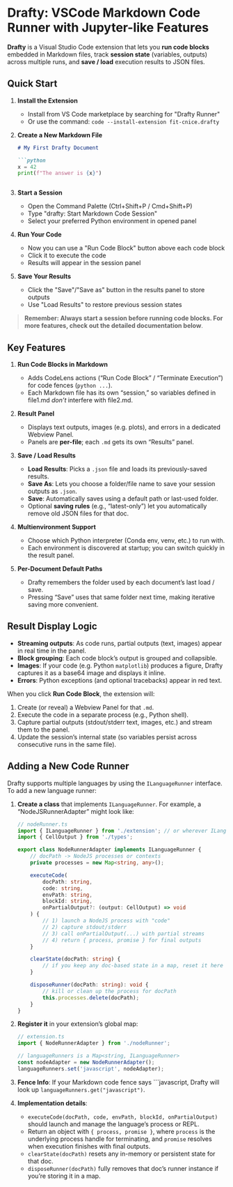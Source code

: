 # Drafty: VSCode Markdown Code Runner with Jupyter-like Features

**Drafty** is a Visual Studio Code extension that lets you **run code blocks** embedded in Markdown files, track **session state** (variables, outputs) across multiple runs, and **save / load** execution results to JSON files.

## Quick Start

1. **Install the Extension**
   - Install from VS Code marketplace by searching for "Drafty Runner"
   - Or use the command: `code --install-extension fit-cnice.drafty`

2. **Create a New Markdown File**
   ```markdown
   # My First Drafty Document
   
   ```python
   x = 42
   print(f"The answer is {x}")
   ```
   ```

3. **Start a Session**
   - Open the Command Palette (Ctrl+Shift+P / Cmd+Shift+P)
   - Type "drafty: Start Markdown Code Session"
   - Select your preferred Python environment in opened panel

4. **Run Your Code**
   - Now you can use a "Run Code Block" button above each code block
   - Click it to execute the code
   - Results will appear in the session panel

5. **Save Your Results**
   - Click the "Save"/"Save as" button in the results panel to store outputs
   - Use "Load Results" to restore previous session states

>**Remember: Always start a session before running code blocks. For more features, check out the detailed documentation below**.

## Key Features

1. **Run Code Blocks in Markdown**  
   - Adds CodeLens actions (“Run Code Block” / “Terminate Execution”) for code fences (```python ...```).
   - Each Markdown file has its own “session,” so variables defined in file1.md *don’t* interfere with file2.md.

2. **Result Panel**  
   - Displays text outputs, images (e.g. plots), and errors in a dedicated Webview Panel.  
   - Panels are **per-file**; each `.md` gets its own “Results” panel.

3. **Save / Load Results**  
   - **Load Results**: Picks a `.json` file and loads its previously-saved results.  
   - **Save As**: Lets you choose a folder/file name to save your session outputs as `.json`.  
   - **Save**: Automatically saves using a default path or last-used folder. 
   - Optional **saving rules** (e.g., “latest-only”) let you automatically remove old JSON files for that doc.

4. **Multienvironment Support**  
   - Choose which Python interpreter (Conda env, venv, etc.) to run with.  
   - Each environment is discovered at startup; you can switch quickly in the result panel.

5. **Per-Document Default Paths**  
   - Drafty remembers the folder used by each document’s last load / save.  
   - Pressing “Save” uses that same folder next time, making iterative saving more convenient.

## Result Display Logic

- **Streaming outputs**: As code runs, partial outputs (text, images) appear in real time in the panel.  
- **Block grouping**: Each code block’s output is grouped and collapsible.  
- **Images**: If your code (e.g. Python `matplotlib`) produces a figure, Drafty captures it as a base64 image and displays it inline.  
- **Errors**: Python exceptions (and optional tracebacks) appear in red text.

When you click **Run Code Block**, the extension will:
1. Create (or reveal) a Webview Panel for that `.md`.
2. Execute the code in a separate process (e.g., Python shell).
3. Capture partial outputs (stdout/stderr text, images, etc.) and stream them to the panel.
4. Update the session’s internal state (so variables persist across consecutive runs in the same file).

## Adding a New Code Runner

Drafty supports multiple languages by using the `ILanguageRunner` interface. To add a new language runner:

1. **Create a class** that implements `ILanguageRunner`. For example, a “NodeJSRunnerAdapter” might look like:

   ```ts
   // nodeRunner.ts
   import { ILanguageRunner } from './extension'; // or wherever ILanguageRunner is defined
   import { CellOutput } from './types';

   export class NodeRunnerAdapter implements ILanguageRunner {
       // docPath -> NodeJS processes or contexts
       private processes = new Map<string, any>();

       executeCode(
           docPath: string,
           code: string,
           envPath: string,
           blockId: string,
           onPartialOutput?: (output: CellOutput) => void
       ) {
           // 1) launch a NodeJS process with "code"
           // 2) capture stdout/stderr
           // 3) call onPartialOutput(...) with partial streams
           // 4) return { process, promise } for final outputs
       }

       clearState(docPath: string) {
           // if you keep any doc-based state in a map, reset it here
       }

       disposeRunner(docPath: string): void {
           // kill or clean up the process for docPath
           this.processes.delete(docPath);
       }
   }
   ```

2. **Register it** in your extension’s global map:

   ```ts
   // extension.ts
   import { NodeRunnerAdapter } from './nodeRunner';

   // languageRunners is a Map<string, ILanguageRunner>
   const nodeAdapter = new NodeRunnerAdapter();
   languageRunners.set('javascript', nodeAdapter);
   ```

3. **Fence Info**: If your Markdown code fence says \`\`\`javascript, Drafty will look up `languageRunners.get("javascript")`.  
4. **Implementation details**:  
   - `executeCode(docPath, code, envPath, blockId, onPartialOutput)` should launch and manage the language’s process or REPL.  
   - Return an object with `{ process, promise }`, where `process` is the underlying process handle for terminating, and `promise` resolves when execution finishes with final outputs.  
   - `clearState(docPath)` resets any in-memory or persistent state for that doc.  
   - `disposeRunner(docPath)` fully removes that doc’s runner instance if you’re storing it in a map.
